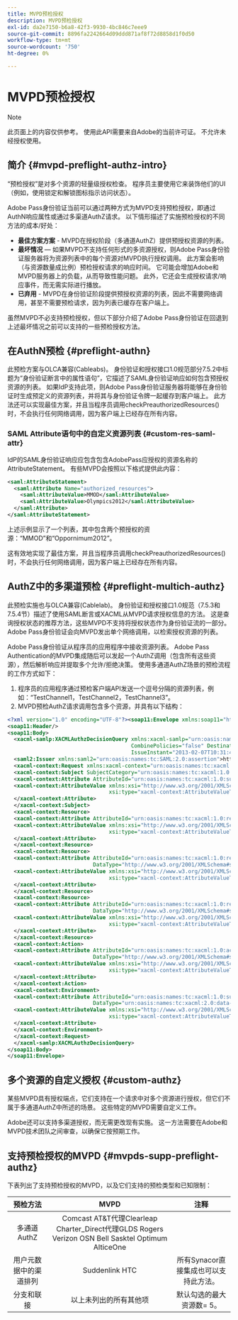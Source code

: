 ```yaml
---
title: MVPD预检授权
description: MVPD预检授权
exl-id: da2e7150-b6a8-42f3-9930-4bc846c7eee9
source-git-commit: 8896fa2242664d09ddd871af8f72d8858d1f0d50
workflow-type: tm+mt
source-wordcount: '750'
ht-degree: 0%

---
```


# MVPD预检授权

>[!NOTE]
>
>此页面上的内容仅供参考。 使用此API需要来自Adobe的当前许可证。 不允许未经授权使用。

## 简介 {#mvpd-preflight-authz-intro}

“预检授权”是对多个资源的轻量级授权检查。 程序员主要使用它来装饰他们的UI（例如，使用锁定和解锁图标指示访问状态）。

Adobe Pass身份验证当前可以通过两种方式为MVPD支持预检授权，即通过AuthN响应属性或通过多渠道AuthZ请求。  以下情形描述了实施预检授权的不同方法的成本/好处：

* **最佳方案方案** - MVPD在授权阶段（多通道AuthZ）提供预授权资源的列表。
* **最坏情况** — 如果MVPD不支持任何形式的多资源授权，则Adobe Pass身份验证服务器将为资源列表中的每个资源对MVPD执行授权调用。 此方案会影响（与资源数量成比例）预检授权请求的响应时间。 它可能会增加Adobe和MVPD服务器上的负载，从而导致性能问题。 此外，它还会生成授权请求/响应事件，而无需实际进行播放。
* **已弃用** - MVPD在身份验证阶段提供预授权资源的列表，因此不需要网络调用，甚至不需要预检请求，因为列表已缓存在客户端上。

虽然MVPD不必支持预检授权，但以下部分介绍了Adobe Pass身份验证在回退到上述最坏情况之前可以支持的一些预检授权方法。

## 在AuthN预检 {#preflight-authn}

此预检方案与OLCA兼容(Cableabs)。 身份验证和授权接口1.0规范部分7.5.2中标题为“身份验证断言中的属性语句”，它描述了SAML身份验证响应如何包含预授权资源的列表。 如果IdP支持此项，则Adobe Pass身份验证服务器将能够在身份验证时生成预定义的资源列表，并将其与身份验证令牌一起缓存到客户端上。 此方法还可以实现最佳方案，并且当程序员调用checkPreauthorizedResources()时，不会执行任何网络调用，因为客户端上已经存在所有内容。

### SAML Attribute语句中的自定义资源列表 {#custom-res-saml-attr}

IdP的SAML身份验证响应应包含包含AdobePass应授权的资源名称的AttributeStatement。  有些MVPD会按照以下格式提供此内容：

```XML
<saml:AttributeStatement>
  <saml:Attribute Name="authorized_resources">
    <saml:AttributeValue>MMOD</saml:AttributeValue>
    <saml:AttributeValue>Olympics2012</saml:AttributeValue>
  </saml:Attribute>
</saml:AttributeStatement>
```

上述示例显示了一个列表，其中包含两个预授权的资源：“MMOD”和“Oppornimum2012”。

这有效地实现了最佳方案，并且当程序员调用checkPreauthorizedResources()时，不会执行任何网络调用，因为客户端上已经存在所有内容。

## AuthZ中的多渠道预检 {#preflight-multich-authz}

此预检实施也与OLCA兼容(Cablelab)。  身份验证和授权接口1.0规范（7.5.3和7.5.4节）描述了使用SAML断言或XACML从MVPD请求授权信息的方法。 这是查询授权状态的推荐方法，这些MVPD不支持将授权状态作为身份验证流的一部分。 Adobe Pass身份验证会向MVPD发出单个网络调用，以检索授权资源的列表。


Adobe Pass身份验证从程序员的应用程序中接收资源列表。 Adobe Pass Authentication的MVPD集成随后可以发起一个AuthZ调用（包含所有这些资源），然后解析响应并提取多个允许/拒绝决策。  使用多通道AuthZ场景的预检流程的工作方式如下：

1. 程序员的应用程序通过预检客户端API发送一个逗号分隔的资源列表，例如：“TestChannel1，TestChannel2，TestChannel3”。
1. MVPD预检AuthZ请求调用包含多个资源，并具有以下结构：

```XML
<?xml version="1.0" encoding="UTF-8"?><soap11:Envelope xmlns:soap11="http://schemas.xmlsoap.org/soap/envelope/"> 
<soap11:Header/> 
<soap11:Body> 
  <xacml-samlp:XACMLAuthzDecisionQuery xmlns:xacml-samlp="urn:oasis:names:tc:xacml:2.0:profile:saml2.0:v2:schema:protocol" 
                                       CombinePolicies="false" Destination="https://login.idpexmaple.net/" ID="_3576604f382455d6495f342d9e07b69c" 
                                       IssueInstant="2013-02-07T10:31:40.333Z" Version="2.0"> 
  <saml2:Issuer xmlns:saml2="urn:oasis:names:tc:SAML:2.0:assertion">https://saml.sp.auth-staging.adobe.com/on-behalf-of/TestDistributors</saml2:Issuer> 
  <xacml-context:Request xmlns:xacml-context="urn:oasis:names:tc:xacml:2.0:context:schema:os"> 
  <xacml-context:Subject SubjectCategory="urn:oasis:names:tc:xacml:1.0:subject-category:access-subject"> 
  <xacml-context:Attribute AttributeId="urn:oasis:names:tc:xacml:1.0:subject:subject-id" DataType="http://www.w3.org/2001/XMLSchema#string"> 
  <xacml-context:AttributeValue xmlns:xsi="http://www.w3.org/2001/XMLSchema-instance" 
                                xsi:type="xacml-context:AttributeValueType">VFZTAQEAABQCe[...]</xacml-context:AttributeValue> 
  </xacml-context:Attribute> 
  </xacml-context:Subject> 
  <xacml-context:Resource> 
  <xacml-context:Attribute AttributeId="urn:oasis:names:tc:xacml:1.0:resource:resource-id" DataType="http://www.w3.org/2001/XMLSchema#string"> 
  <xacml-context:AttributeValue xmlns:xsi="http://www.w3.org/2001/XMLSchema-instance" 
                                xsi:type="xacml-context:AttributeValueType">TestChannel1</xacml-context:AttributeValue> 
  </xacml-context:Attribute> 
  </xacml-context:Resource> 
  <xacml-context:Resource> 
  <xacml-context:Attribute AttributeId="urn:oasis:names:tc:xacml:1.0:resource:resource-id" 
                           DataType="http://www.w3.org/2001/XMLSchema#string"> 
  <xacml-context:AttributeValue xmlns:xsi="http://www.w3.org/2001/XMLSchema-instance" 
                                xsi:type="xacml-context:AttributeValueType">TestChannel2</xacml-context:AttributeValue> 
  </xacml-context:Attribute> 
  </xacml-context:Resource> 
  <xacml-context:Resource> 
  <xacml-context:Attribute AttributeId="urn:oasis:names:tc:xacml:1.0:resource:resource-id" 
                           DataType="http://www.w3.org/2001/XMLSchema#string"> 
  <xacml-context:AttributeValue xmlns:xsi="http://www.w3.org/2001/XMLSchema-instance"
                                xsi:type="xacml-context:AttributeValueType">TestChannel3</xacml-context:AttributeValue> 
  </xacml-context:Attribute> 
  </xacml-context:Resource> 
  <xacml-context:Action> 
  <xacml-context:Attribute AttributeId="urn:oasis:names:tc:xacml:1.0:action:action-id" 
                           DataType="http://www.w3.org/2001/XMLSchema#string"> 
  <xacml-context:AttributeValue xmlns:xsi="http://www.w3.org/2001/XMLSchema-instance" 
                                xsi:type="xacml-context:AttributeValueType">VIEW</xacml-context:AttributeValue> 
  </xacml-context:Attribute> 
  </xacml-context:Action> 
  <xacml-context:Environment> 
  <xacml-context:Attribute AttributeId="urn:oasis:names:tc:xacml:1.0:subject:authn-locality:ip-address" 
                           DataType="urn:oasis:names:tc:xacml:2.0:data-type:ipAddress"> 
  <xacml-context:AttributeValue xmlns:xsi="http://www.w3.org/2001/XMLSchema-instance" 
                                xsi:type="xacml-context:AttributeValueType">127.0.0.1</xacml-context:AttributeValue> 
  </xacml-context:Attribute> 
  </xacml-context:Environment> 
  </xacml-context:Request> 
  </xacml-samlp:XACMLAuthzDecisionQuery> 
</soap11:Body> 
</soap11:Envelope>
```

## 多个资源的自定义授权 {#custom-authz}

某些MVPD具有授权端点，它们支持在一个请求中对多个资源进行授权，但它们不属于多通道AuthZ中所述的场景。 这些特定的MVPD需要自定义工作。

Adobe还可以支持多渠道授权，而无需更改现有实施。  这一方法需要在Adobe和MVPD技术团队之间审查，以确保它按预期工作。

## 支持预检授权的MVPD {#mvpds-supp-preflight-authz}

下表列出了支持预检授权的MVPD，以及它们支持的预检类型和已知限制：

| 预检方法 | MVPD | 注释 |
|:-------------------------------:|:--------------------------------------------------------------------------------------------------------:|:------------------------------------------------------------------:|
| 多通道AuthZ | Comcast AT&amp;T代理Clearleap Charter_Direct代理GLDS Rogers Verizon OSN Bell Sasktel Optimum AlticeOne |                                                                    |
| 用户元数据中的渠道排列 | Suddenlink HTC | 所有Synacor直接集成也可以支持此方法。 |
| 分支和联接 | 以上未列出的所有其他项 | 默认勾选的最大资源数= 5。 |

<!--
![RelatedInformation]
>* [Logout](/help/authentication/usecase-mvpd-logout.md)
>* [Authorization](/help/authentication/authz-usecase.md)
>* [MVPD Integration Features](/help/authentication/mvpd-integr-features.md)
>* [MVPD User Metadata Exchange](/help/authentication/mvpd-user-metadata-exchng.md)
>* [Preflight Authorization - Programmer Integration Guide](/help/authentication/preflight-authz.md)
>* [AuthN and AuthZ Interface 1.0 Specification](https://www.cablelabs.com/specifications/CL-SP-AUTH1.0-I04-120621.pdf){target=_blank} 
-->
